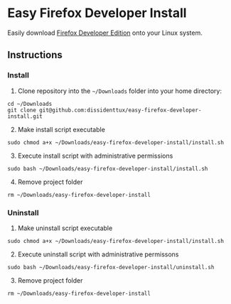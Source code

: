 # Easy Firefox Developer Install
Easily download [Firefox Developer Edition](https://www.mozilla.org/en-US/firefox/developer/) onto your Linux system.

## Instructions
### Install
1. Clone repository into the `~/Downloads` folder into your home directory:
```
cd ~/Downloads
git clone git@github.com:dissidenttux/easy-firefox-developer-install.git
```
2. Make install script executable
```
sudo chmod a+x ~/Downloads/easy-firefox-developer-install/install.sh
```
3. Execute install script with administrative permissions
```
sudo bash ~/Downloads/easy-firefox-developer-install/install.sh
```
4. Remove project folder
```
rm ~/Downloads/easy-firefox-developer-install
```

### Uninstall
1. Make uninstall script executable
```
sudo chmod a+x ~/Downloads/easy-firefox-developer-install/install.sh 
```
2. Execute uninstall script with administrative permissons
```
sudo bash ~/Downloads/easy-firefox-developer-install/uninstall.sh
```
3. Remove project folder
``` 
rm ~/Downloads/easy-firefox-developer-install           
```
